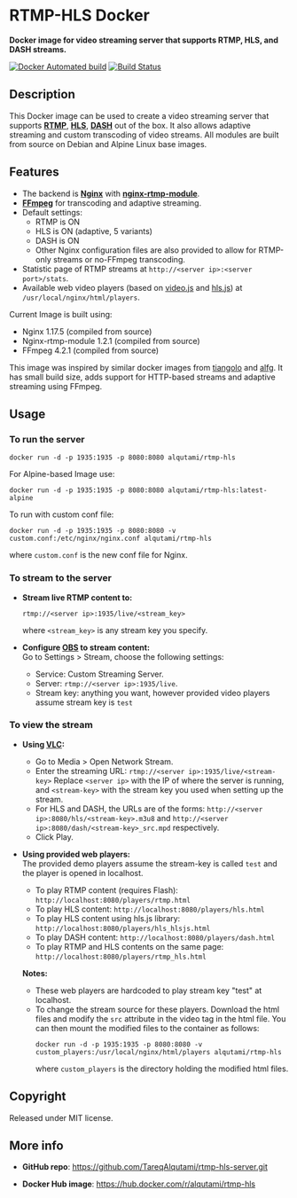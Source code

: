 # RTMP-HLS Docker

**Docker image for video streaming server that supports RTMP, HLS, and DASH streams.**

[![Docker Automated build](https://img.shields.io/docker/cloud/automated/alqutami/rtmp-hls.svg)](https://hub.docker.com/r/alqutami/rtmp-hls/builds/)
[![Build Status](https://img.shields.io/docker/cloud/build/alqutami/rtmp-hls.svg)](https://hub.docker.com/r/alqutami/rtmp-hls)

## Description

This Docker image can be used to create a video streaming server that supports [**RTMP**](https://en.wikipedia.org/wiki/Real-Time_Messaging_Protocol), [**HLS**](https://en.wikipedia.org/wiki/HTTP_Live_Streaming), [**DASH**](https://en.wikipedia.org/wiki/Dynamic_Adaptive_Streaming_over_HTTP) out of the box. 
It also allows adaptive streaming and custom transcoding of video streams.
All modules are built from source on Debian and Alpine Linux base images.

## Features
 * The backend is [**Nginx**](http://nginx.org/en/) with [**nginx-rtmp-module**](https://github.com/arut/nginx-rtmp-module).
 * [**FFmpeg**](https://www.ffmpeg.org/) for transcoding and adaptive streaming.
 * Default settings: 
	* RTMP is ON
	* HLS is ON (adaptive, 5 variants)
	* DASH is ON 
	* Other Nginx configuration files are also provided to allow for RTMP-only streams or no-FFmpeg transcoding. 
 * Statistic page of RTMP streams at `http://<server ip>:<server port>/stats`.
 * Available web video players (based on [video.js](https://videojs.com/) and [hls.js](https://github.com/video-dev/hls.js/)) at `/usr/local/nginx/html/players`. 

Current Image is built using:
 * Nginx 1.17.5 (compiled from source)
 * Nginx-rtmp-module 1.2.1 (compiled from source)
 * FFmpeg 4.2.1 (compiled from source)

This image was inspired by similar docker images from [tiangolo](https://hub.docker.com/r/tiangolo/nginx-rtmp/) and [alfg](https://hub.docker.com/r/alfg/nginx-rtmp/). It has small build size, adds support for HTTP-based streams and adaptive streaming using FFmpeg.

## Usage

### To run the server
```
docker run -d -p 1935:1935 -p 8080:8080 alqutami/rtmp-hls
```

For Alpine-based Image use:
```
docker run -d -p 1935:1935 -p 8080:8080 alqutami/rtmp-hls:latest-alpine
```

To run with custom conf file:
```
docker run -d -p 1935:1935 -p 8080:8080 -v custom.conf:/etc/nginx/nginx.conf alqutami/rtmp-hls
```
where `custom.conf` is the new conf file for Nginx.

### To stream to the server
 * **Stream live RTMP content to:**
	```
	rtmp://<server ip>:1935/live/<stream_key>
	```
	where `<stream_key>` is any stream key you specify.

 * **Configure [OBS](https://obsproject.com/) to stream content:** <br />
Go to Settings > Stream, choose the following settings:
   * Service: Custom Streaming Server.
   * Server: `rtmp://<server ip>:1935/live`. 
   * Stream key: anything you want, however provided video players assume stream key is `test`

### To view the stream
 * **Using [VLC](https://www.videolan.org/vlc/index.html):**
	 * Go to Media > Open Network Stream.
	 * Enter the streaming URL: `rtmp://<server ip>:1935/live/<stream-key>`
	   Replace `<server ip>` with the IP of where the server is running, and
	   `<stream-key>` with the stream key you used when setting up the stream.
	 * For HLS and DASH, the URLs are of the forms: 
	 `http://<server ip>:8080/hls/<stream-key>.m3u8` and 
	 `http://<server ip>:8080/dash/<stream-key>_src.mpd` respectively.
	 * Click Play.

* **Using provided web players:** <br/>
The provided demo players assume the stream-key is called `test` and the player is opened in localhost. 
	* To play RTMP content (requires Flash): `http://localhost:8080/players/rtmp.html` 
	* To play HLS content: `http://localhost:8080/players/hls.html`
	* To play HLS content using hls.js library: `http://localhost:8080/players/hls_hlsjs.html`
	* To play DASH content: `http://localhost:8080/players/dash.html`
	* To play RTMP and HLS contents on the same page: `http://localhost:8080/players/rtmp_hls.html`

	**Notes:** 

	* These web players are hardcoded to play stream key "test" at localhost.
	* To change the stream source for these players. Download the html files and modify the `src` attribute in the video tag in the html file. You can then mount the modified files to the container as follows:
		```
		docker run -d -p 1935:1935 -p 8080:8080 -v custom_players:/usr/local/nginx/html/players alqutami/rtmp-hls
		```
		where `custom_players` is the directory holding the modified html files.

## Copyright
Released under MIT license.

## More info
 * **GitHub repo**: <https://github.com/TareqAlqutami/rtmp-hls-server.git>

 * **Docker Hub image**: <https://hub.docker.com/r/alqutami/rtmp-hls>
